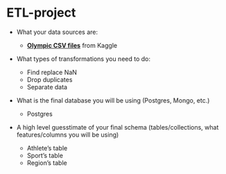 # ETL-project

* What your data sources are: 
  * [**Olympic CSV files**](Resources) from Kaggle

* What types of transformations you need to do: 
  * Find replace NaN
  * Drop duplicates
  * Separate data

* What is the final database you will be using (Postgres, Mongo, etc.)
  * Postgres

* A high level guesstimate of your final schema (tables/collections, what features/columns you will be using)
  * Athlete’s table
  * Sport’s table
  * Region’s table
